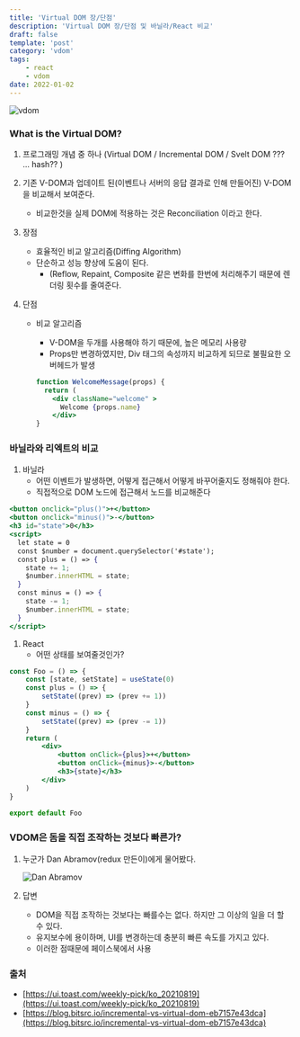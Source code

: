 ```yaml
---
title: 'Virtual DOM 장/단점'
description: 'Virtual DOM 장/단점 및 바닐라/React 비교'
draft: false
template: 'post'
category: 'vdom'
tags:
    - react
    - vdom
date: 2022-01-02
---
```


![vdom](../../assets/vdom.png)

### What is the Virtual DOM?

1. 프로그래밍 개념 중 하나 (Virtual DOM / Incremental DOM / Svelt DOM ??? ... hash?? )
2. 기존 V-DOM과 업데이트 된(이벤트나 서버의 응답 결과로 인해 만들어진) V-DOM을 비교해서 보여준다.
    - 비교한것을 실제 DOM에 적용하는 것은 Reconciliation 이라고 한다.
3. 장점
    - 효율적인 비교 알고리즘(Diffing Algorithm)
    - 단순하고 성능 향상에 도움이 된다.
        - (Reflow, Repaint, Composite 같은 변화를 한번에 처리해주기 때문에 렌더링 횟수를 줄여준다.
4. 단점

    - 비교 알고리즘

        - V-DOM을 두개를 사용해야 하기 때문에, 높은 메모리 사용량
        - Props만 변경하였지만, Div 태그의 속성까지 비교하게 되므로 불필요한 오버헤드가 발생

        ```jsx
        function WelcomeMessage(props) {
          return (
            <div className="welcome" >
              Welcome {props.name}
            </div>
        }
        ```

### 바닐라와 리엑트의 비교

1. 바닐라
    - 어떤 이벤트가 발생하면, 어떻게 접근해서 어떻게 바꾸어줄지도 정해줘야 한다.
    - 직접적으로 DOM 노드에 접근해서 노드를 비교해준다

```jsx
<button onclick="plus()">+</button>
<button onclick="minus()">-</button>
<h3 id="state">0</h3>
<script>
  let state = 0
  const $number = document.querySelector('#state');
  const plus = () => {
    state += 1;
    $number.innerHTML = state;
  }
  const minus = () => {
    state -= 1;
    $number.innerHTML = state;
  }
</script>

```

1. React
    - 어떤 상태를 보여줄것인가?

```jsx
const Foo = () => {
    const [state, setState] = useState(0)
    const plus = () => {
        setState((prev) => (prev += 1))
    }
    const minus = () => {
        setState((prev) => (prev -= 1))
    }
    return (
        <div>
            <button onClick={plus}>+</button>
            <button onClick={minus}>-</button>
            <h3>{state}</h3>
        </div>
    )
}

export default Foo
```

### VDOM**은 돔을 직접 조작하는 것보다 빠른가?**

1. 누군가 Dan Abramov(redux 만든이)에게 물어봤다.

    ![Dan Abramov](https://pbs.twimg.com/media/C7COkV3XEAAXvyf?format=jpg&name=medium)

2. 답변
    - DOM을 직접 조작하는 것보다는 빠를수는 없다. 하지만 그 이상의 일을 더 할 수 있다.
    - 유지보수에 용이하며, UI를 변경하는데 충분히 빠른 속도를 가지고 있다.
    - 이러한 점때문에 페이스북에서 사용

### 출처

-   [https://ui.toast.com/weekly-pick/ko_20210819](https://ui.toast.com/weekly-pick/ko_20210819)
-   [https://blog.bitsrc.io/incremental-vs-virtual-dom-eb7157e43dca](https://blog.bitsrc.io/incremental-vs-virtual-dom-eb7157e43dca)
